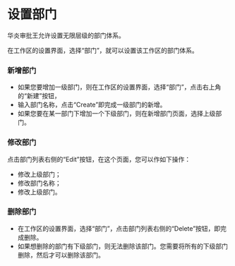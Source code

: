# 设置部门

华炎审批王允许设置无限层级的部门体系。

在工作区的设置界面，选择“部门”，就可以设置该工作区的部门体系。

### 新增部门

- 如果您要增加一级部门，则在工作区的设置界面，选择“部门”，点击右上角的“新建”按钮，
- 输入部门名称，点击“Create”即完成一级部门的新增。
- 如果您要在某一部门下增加一个下级部门，则在新增部门页面，选择上级部门。

### 修改部门

点击部门列表右侧的“Edit”按钮，在这个页面，您可以作如下操作：

- 修改上级部门；
- 修改部门名称；
- 修改上级部门。


### 删除部门

- 在工作区的设置界面，选择“部门”，点击部门列表右侧的“Delete”按钮，即完成删除。
- 如果想删除的部门有下级部门，则无法删除该部门。您需要将所有的下级部门删除，然后才可以删除该部门。

